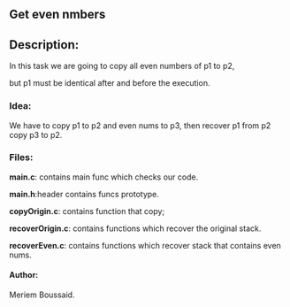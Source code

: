 ## Get even nmbers

<h2>Description:</h2>
In this task we are going to copy all  even numbers of p1 to p2,

but p1 must be identical after and before the execution.

<h3>Idea:</h3>

We have to copy p1 to p2 and even nums to p3, then recover p1 from p2
copy p3 to p2.

<h3>Files:</h3>

**main.c**: contains main func which checks our code.

**main.h**:header contains funcs prototype.

**copyOrigin.c**: contains function that copy;

**recoverOrigin.c**: contains functions which recover the original stack.

**recoverEven.c**: contains functions which recover stack that contains even nums.

<h4>Author:</h4>

Meriem Boussaid.
